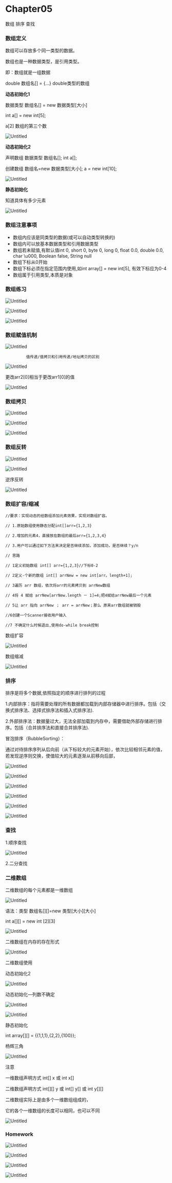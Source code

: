 # Chapter05

数组 排序 查找

### 数组定义

数组可以存放多个同一类型的数据。

数组也是一种数据类型，是引用类型。

即：数组就是一组数据

double 数组名[] = {…}  double类型的数组

**动态初始化1**

数据类型 数组名[] = new 数据类型[大小]

int a[] = new int[5];

a[2] 数组的第三个数

![Untitled](Chapter05%2093774bc3556b4882bed05d8d2aaf8305/Untitled.png)

**动态初始化2**

声明数组    数据类型 数组名[];  int a[];

创建数组    数组名=new 数据类型[大小];  a = new int[10];

![Untitled](Chapter05%2093774bc3556b4882bed05d8d2aaf8305/Untitled%201.png)

**静态初始化**

知道具体有多少元素

![Untitled](Chapter05%2093774bc3556b4882bed05d8d2aaf8305/Untitled%202.png)

### 数组注意事项

- 数组内应该是同类型的数据(或可以自动类型转换的)
- 数组内可以放基本数据类型和引用数据类型
- 数组若未赋值,有默认值int 0, short 0, byte 0, long 0, float 0.0, double 0.0, char \u000, Boolean false, String null
- 数组下标从0开始
- 数组下标必须在指定范围内使用,如int array[] = new int[5],  有效下标应为0-4
- 数组属于引用类型,本质是对象

### 数组练习

![Untitled](Chapter05%2093774bc3556b4882bed05d8d2aaf8305/Untitled%203.png)

![Untitled](Chapter05%2093774bc3556b4882bed05d8d2aaf8305/Untitled%204.png)

![Untitled](Chapter05%2093774bc3556b4882bed05d8d2aaf8305/Untitled%205.png)

### 数组赋值机制

![Untitled](Chapter05%2093774bc3556b4882bed05d8d2aaf8305/Untitled%206.png)

             值传递/值拷贝和引用传递/地址拷贝的区别

![Untitled](Chapter05%2093774bc3556b4882bed05d8d2aaf8305/Untitled%207.png)

更改arr2[0]相当于更改arr1[0]的值

![Untitled](Chapter05%2093774bc3556b4882bed05d8d2aaf8305/Untitled%208.png)

### 数组拷贝

![Untitled](Chapter05%2093774bc3556b4882bed05d8d2aaf8305/Untitled%209.png)

![Untitled](Chapter05%2093774bc3556b4882bed05d8d2aaf8305/Untitled%2010.png)

![Untitled](Chapter05%2093774bc3556b4882bed05d8d2aaf8305/Untitled%2011.png)

### 数组反转

![Untitled](Chapter05%2093774bc3556b4882bed05d8d2aaf8305/Untitled%2012.png)

![Untitled](Chapter05%2093774bc3556b4882bed05d8d2aaf8305/Untitled%2013.png)

逆序反转

![Untitled](Chapter05%2093774bc3556b4882bed05d8d2aaf8305/Untitled%2014.png)

### 数组扩容/缩减

`//要求：实现动态的给数组添加元素效果，实现对数组扩容。`

`// 1.原始数组使用静态分配int[]arr={1,2,3}`

`// 2.增加的元素4，直接放在数组的最后arr={1,2,3,4}`

`// 3.用户可以通过如下方法来决定是否继续添加，添加成功，是否继续？y/n`

`// 思路`

`// 1定义初始数组 int[] arr={1,2,3}//下标0-2`

`// 2定义-个新的数组 int[] arrNew = new int[arr。length+1];`

`// 3遍历 arr 数组，依次将arr的元素拷贝到 arrNew数组`

`// 4将 4 赋给 arrNew[arrNew.length － 1]=4;把4赋给arrNew最后一个元素`

`// 5让 arr 指向 arrNew ； arr = arrNew；那么 原来arr数组就被销毁`

`//6创建一个Scanner接收用户输入`

`//7 不确定什么时候退出,使用do-while break控制`

数组扩容

![Untitled](Chapter05%2093774bc3556b4882bed05d8d2aaf8305/Untitled%2015.png)

数组缩减

![Untitled](Chapter05%2093774bc3556b4882bed05d8d2aaf8305/Untitled%2016.png)

### 排序

排序是将多个数据,依照指定的顺序进行排列的过程

1.内部排序：指将需要处理的所有数据都加载到内部存储器中进行排序。包括（交换式排序法、选择式排序法和插入式排序法).

2.外部排序法：数据量过大，无法全部加载到内存中，需要借助外部存储进行排序。包括（合并排序法和直接合并排序法).

冒泡排序（BubbleSorting）：

通过对待排序序列从后向前（从下标较大的元素开始），依次比较相邻元素的值，若发现逆序则交换，使值较大的元素逐渐从前移向后部，

![Untitled](Chapter05%2093774bc3556b4882bed05d8d2aaf8305/Untitled%2017.png)

![Untitled](Chapter05%2093774bc3556b4882bed05d8d2aaf8305/Untitled%2018.png)

![Untitled](Chapter05%2093774bc3556b4882bed05d8d2aaf8305/Untitled%2019.png)

![Untitled](Chapter05%2093774bc3556b4882bed05d8d2aaf8305/Untitled%2020.png)

![Untitled](Chapter05%2093774bc3556b4882bed05d8d2aaf8305/Untitled%2021.png)

![Untitled](Chapter05%2093774bc3556b4882bed05d8d2aaf8305/Untitled%2022.png)

### 查找

1.顺序查找

![Untitled](Chapter05%2093774bc3556b4882bed05d8d2aaf8305/Untitled%2023.png)

2.二分查找

### 二维数组

二维数组的每个元素都是一维数组

![Untitled](Chapter05%2093774bc3556b4882bed05d8d2aaf8305/Untitled%2024.png)

语法：类型 数组名[][]=new 类型[大小][大小]

int a[][] = new int [2][3]

![Untitled](Chapter05%2093774bc3556b4882bed05d8d2aaf8305/Untitled%2025.png)

二维数组在内存的存在形式

![Untitled](Chapter05%2093774bc3556b4882bed05d8d2aaf8305/Untitled%2026.png)

二维数组使用

动态初始化2

![Untitled](Chapter05%2093774bc3556b4882bed05d8d2aaf8305/Untitled%2027.png)

动态初始化—列数不确定

![Untitled](Chapter05%2093774bc3556b4882bed05d8d2aaf8305/Untitled%2028.png)

![Untitled](Chapter05%2093774bc3556b4882bed05d8d2aaf8305/Untitled%2029.png)

静态初始化

int array[][] = {{1,1,1},{2,2},{100}};

杨辉三角

![Untitled](Chapter05%2093774bc3556b4882bed05d8d2aaf8305/Untitled%2030.png)

注意

一维数组声明方式      int[] x 或 int x[]

二维数组声明方式      int[][] y 或 int[] y[] 或 int y[][]

二维数组实际上是由多个一维数组组成的，

它的各个一维数组的长度可以相同，也可以不同

![Untitled](Chapter05%2093774bc3556b4882bed05d8d2aaf8305/Untitled%2031.png)

### Homework

![Untitled](Chapter05%2093774bc3556b4882bed05d8d2aaf8305/Untitled%2032.png)

![Untitled](Chapter05%2093774bc3556b4882bed05d8d2aaf8305/Untitled%2033.png)

![Untitled](Chapter05%2093774bc3556b4882bed05d8d2aaf8305/Untitled%2034.png)

![Untitled](Chapter05%2093774bc3556b4882bed05d8d2aaf8305/Untitled%2035.png)